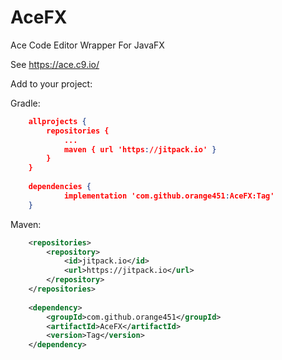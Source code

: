 # AceFX
Ace Code Editor Wrapper For JavaFX

See https://ace.c9.io/


Add to your project:

Gradle:
```json
	allprojects {
		repositories {
			...
			maven { url 'https://jitpack.io' }
		}
	}
  
	dependencies {
	        implementation 'com.github.orange451:AceFX:Tag'
	}
```


Maven:
```xml
	<repositories>
		<repository>
		    <id>jitpack.io</id>
		    <url>https://jitpack.io</url>
		</repository>
	</repositories>
  
	<dependency>
	    <groupId>com.github.orange451</groupId>
	    <artifactId>AceFX</artifactId>
	    <version>Tag</version>
	</dependency>
```
